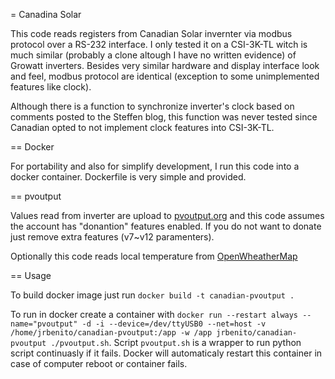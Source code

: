 = Canadina Solar

This code reads registers from Canadian Solar invernter via modbus protocol over a RS-232 interface. 
I only tested it on a CSI-3K-TL witch is much similar (probably a clone altough I have no written evidence)
of Growatt inverters. Besides very similar hardware and display interface look and feel, modbus protocol are identical
(exception to some unimplemented features like clock).

Although there is a function to synchronize inverter's clock based on comments posted to the Steffen blog, this function 
was never tested since Canadian opted to not implement clock features into CSI-3K-TL.

== Docker

For portability and also for simplify development, I run this code into a docker container. Dockerfile is very simple and provided.

== pvoutput

Values read from inverter are upload to [pvoutput.org](https://pvoutput.org) and this code assumes the account has "donantion" features enabled.
If you do not want to donate just remove extra features (v7~v12 paramenters).

Optionally this code reads local temperature from [OpenWheatherMap](https://openweathermap.org)

== Usage

To build docker image just run `docker build -t canadian-pvoutput .`

To run in docker create a container with `docker run --restart always --name="pvoutput" -d -i --device=/dev/ttyUSB0 --net=host -v /home/jrbenito/canadian-pvoutput:/app -w /app jrbenito/canadian-pvoutput ./pvoutput.sh`. Script `pvoutput.sh` is a wrapper to run python script continuasly if it fails. Docker will automaticaly restart this container in case of computer reboot or container fails.